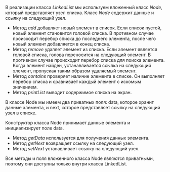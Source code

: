 В реализации класса *LinkedList* мы используем вложенный класс *Node*, который представляет узел списка. Класс *Node* содержит данные и ссылку на следующий узел.
- Метод *add* добавляет новый элемент в список. Если список пустой, новый элемент становится головой списка. В противном случае происходит перебор списка до последнего элемента, после чего новый элемент добавляется в конец списка.
- Метод *remove* удаляет элемент из списка. Если элемент является головой списка, голова переносится на следующий элемент. В противном случае происходит перебор списка для поиска элемента. Когда элемент найден, устанавливается ссылка на следующий элемент, пропуская таким образом удаляемый элемент.
- Метод *contains* проверяет наличие элемента в списке. Он выполняет перебор списка и сравнивает каждый элемент с искомым значением.
- Метод *printList* выводит содержимое списка на экран.

В классе Node мы имеем два приватных поля: data, которое хранит данные элемента, и next, которое представляет ссылку на следующий узел в списке.

Конструктор класса Node принимает данные элемента и инициализирует поле data.

- Метод *getData* используется для получения данных элемента.
- Метод *getNext* возвращает ссылку на следующий узел.
- Метод *setNext* устанавливает ссылку на следующий узел.

Все методы и поля вложенного класса Node являются приватными, поэтому они доступны только внутри класса LinkedList.


